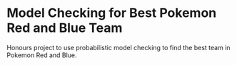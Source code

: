 # Model Checking for Best Pokemon Red and Blue Team
Honours project to use probabilistic model checking to find the best team in Pokemon Red and Blue.
